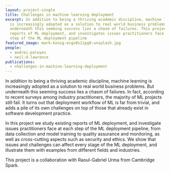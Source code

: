 ```yaml
---
layout: project-single
title: Challenges in machine learning deployment
excerpt: In addition to being a thriving academic discipline, machine learning
  is increasingly adopted as a solution to real world business problems. But
  underneath this seeming success lies a chasm of failures. This project studies
  reports of ML deployment, and investigates issues practitioners face at each
  step of the ML deployment pipeline
featured_image: mark-konig-ecgv8s2ipg0-unsplash.jpg
people:
  - andrei-paleyes
  - neil-d-lawrence
publications:
  - challenges-in-machine-learning-deployment
---
```

In addition to being a thriving academic discipline, machine learning is increasingly adopted as a solution to real world business problems. But underneath this seeming success lies a chasm of failures. In fact, according to recent surveys among industry practitioners, the majority of ML projects still fail. It turns out that deployment workflow of ML is far from trivial, and adds a pile of its own challenges on top of those that already exist in software development practice.

In this project we study existing reports of ML deployment, and investigate issues practitioners face at each step of the ML deployment pipeline, from data collection and model training to quality assurance and monitoring, as well as cross-cutting aspects such as security and ethics. We show that issues and challenges can affect every stage of the ML deployment, and illustrate them with examples from different fields and industries.

This project is a collaboration with Raoul-Gabriel Urma from Cambridge Spark.
